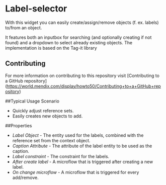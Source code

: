 # Label-selector

With this widget you can easily create/assign/remove objects (f. ex. labels) to/from an object.

It features both an inputbox for searching (and optionally creating if not found) and a dropdown to select already existing objects.
The implementation is based on the Tag-it library

## Contributing
For more information on contributing to this repository visit [Contributing to a GitHub repository] (https://world.mendix.com/display/howto50/Contributing+to+a+GitHub+repository)

##Typical Usage Scenario
* Quickly adjust reference sets.
* Easily creates new objects to add.

##Properties
* *Label Object* - The entity used for the labels, combined with the reference set from the context object.
* *Caption Attribute* - The attribute of the label entity to be used as the caption.
* *Label constraint* - The constraint for the labels.
* *After create label* - A microflow that is triggered after creating a new label.
* *On change microflow* - A microflow that is triggered for every add/remove.
